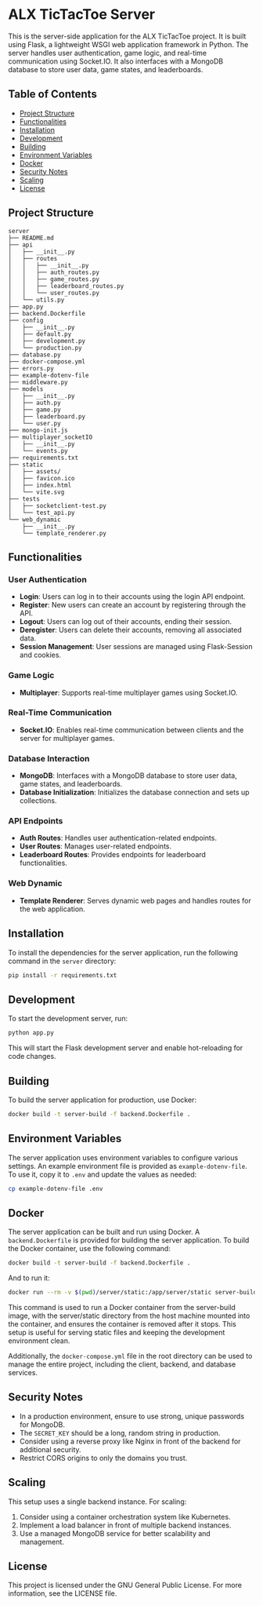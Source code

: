 # ALX TicTacToe Server

This is the server-side application for the ALX TicTacToe project. It is built using Flask, a lightweight WSGI web application framework in Python. The server handles user authentication, game logic, and real-time communication using Socket.IO. It also interfaces with a MongoDB database to store user data, game states, and leaderboards.

## Table of Contents

- [Project Structure](#project-structure)
- [Functionalities](#functionalities)
- [Installation](#installation)
- [Development](#development)
- [Building](#building)
- [Environment Variables](#environment-variables)
- [Docker](#docker)
- [Security Notes](#security-notes)
- [Scaling](#scaling)
- [License](#license)

## Project Structure

```text
server
├── README.md
├── api
│   ├── __init__.py
│   ├── routes
│   │   ├── __init__.py
│   │   ├── auth_routes.py
│   │   ├── game_routes.py
│   │   ├── leaderboard_routes.py
│   │   └── user_routes.py
│   └── utils.py
├── app.py
├── backend.Dockerfile
├── config
│   ├── __init__.py
│   ├── default.py
│   ├── development.py
│   └── production.py
├── database.py
├── docker-compose.yml
├── errors.py
├── example-dotenv-file
├── middleware.py
├── models
│   ├── __init__.py
│   ├── auth.py
│   ├── game.py
│   ├── leaderboard.py
│   └── user.py
├── mongo-init.js
├── multiplayer_socketIO
│   ├── __init__.py
│   └── events.py
├── requirements.txt
├── static
│   ├── assets/
│   ├── favicon.ico
│   ├── index.html
│   └── vite.svg
├── tests
│   ├── socketclient-test.py
│   └── test_api.py
└── web_dynamic
    ├── __init__.py
    └── template_renderer.py
```

## Functionalities

### User Authentication

- **Login**: Users can log in to their accounts using the login API endpoint.
- **Register**: New users can create an account by registering through the API.
- **Logout**: Users can log out of their accounts, ending their session.
- **Deregister**: Users can delete their accounts, removing all associated data.
- **Session Management**: User sessions are managed using Flask-Session and cookies.

### Game Logic

- **Multiplayer**: Supports real-time multiplayer games using Socket.IO.

### Real-Time Communication

- **Socket.IO**: Enables real-time communication between clients and the server for multiplayer games.

### Database Interaction

- **MongoDB**: Interfaces with a MongoDB database to store user data, game states, and leaderboards.
- **Database Initialization**: Initializes the database connection and sets up collections.

### API Endpoints

- **Auth Routes**: Handles user authentication-related endpoints.
- **User Routes**: Manages user-related endpoints.
- **Leaderboard Routes**: Provides endpoints for leaderboard functionalities.

### Web Dynamic

- **Template Renderer**: Serves dynamic web pages and handles routes for the web application.

## Installation

To install the dependencies for the server application, run the following command in the `server` directory:

```sh
pip install -r requirements.txt
```

## Development

To start the development server, run:

```sh
python app.py
```

This will start the Flask development server and enable hot-reloading for code changes.

## Building

To build the server application for production, use Docker:

```sh
docker build -t server-build -f backend.Dockerfile .
```

## Environment Variables

The server application uses environment variables to configure various settings. An example environment file is provided as `example-dotenv-file`. To use it, copy it to `.env` and update the values as needed:

```sh
cp example-dotenv-file .env
```

## Docker

The server application can be built and run using Docker. A `backend.Dockerfile` is provided for building the server application. To build the Docker container, use the following command:

```sh
docker build -t server-build -f backend.Dockerfile .
```

And to run it:

```sh
docker run --rm -v $(pwd)/server/static:/app/server/static server-build
```

This command is used to run a Docker container from the server-build image, with the server/static directory from the host machine mounted into the container, and ensures the container is removed after it stops. This setup is useful for serving static files and keeping the development environment clean.

Additionally, the `docker-compose.yml` file in the root directory can be used to manage the entire project, including the client, backend, and database services.

## Security Notes

- In a production environment, ensure to use strong, unique passwords for MongoDB.
- The `SECRET_KEY` should be a long, random string in production.
- Consider using a reverse proxy like Nginx in front of the backend for additional security.
- Restrict CORS origins to only the domains you trust.

## Scaling

This setup uses a single backend instance. For scaling:

1. Consider using a container orchestration system like Kubernetes.
2. Implement a load balancer in front of multiple backend instances.
3. Use a managed MongoDB service for better scalability and management.

## License

This project is licensed under the GNU General Public License. For more information, see the LICENSE file.
